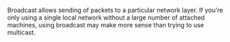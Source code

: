 Broadcast allows sending of packets to a particular network layer. If you're only using a single local network without a large number of attached machines, using broadcast may make more sense than trying to use multicast.
